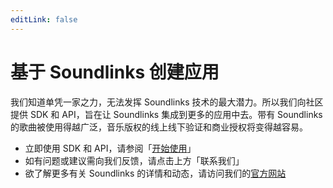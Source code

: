 ```yaml
---
editLink: false
---
```


# 基于 Soundlinks 创建应用

我们知道单凭一家之力，无法发挥 Soundlinks 技术的最大潜力。所以我们向社区提供 SDK 和 API，旨在让 Soundlinks 集成到更多的应用中去。带有 Soundlinks 的歌曲被使用得越广泛，音乐版权的线上线下验证和商业授权将变得越容易。

- 立即使用 SDK 和 API，请参阅「[开始使用](/zh/introduction/)」
- 如有问题或建议需向我们反馈，请点击上方「联系我们」
- 欲了解更多有关 Soundlinks 的详情和动态，请访问我们的[官方网站](https://soundlinks.net)
